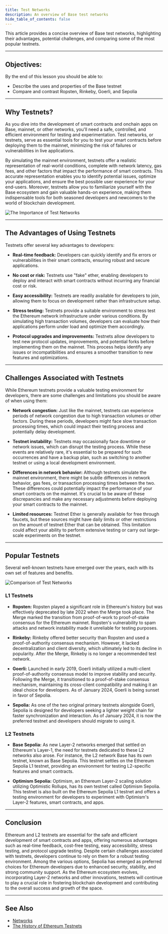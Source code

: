 ```yaml
---
title: Test Networks
description: An overview of Base test networks
hide_table_of_contents: false
---
```


This article provides a concise overview of Base test networks, highlighting their advantages, potential challenges, and comparing some of the most popular testnets.

---

## Objectives:

By the end of this lesson you should be able to:

- Describe the uses and properties of the Base testnet
- Compare and contrast Ropsten, Rinkeby, Goerli, and Sepolia

---

## Why Testnets?

As you dive into the development of smart contracts and onchain apps on Base, mainnet, or other networks, you'll need a safe, controlled, and efficient environment for testing and experimentation. Test networks, or testnets, serve as essential tools for you to test your smart contracts before deploying them to the mainnet, minimizing the risk of failures or vulnerabilities in live applications.

By simulating the mainnet environment, testnets offer a realistic representation of real-world conditions, complete with network latency, gas fees, and other factors that impact the performance of smart contracts. This accurate representation enables you to identify potential issues, optimize your applications, and ensure the best possible user experience for your end-users. Moreover, testnets allow you to familiarize yourself with the Base ecosystem and gain valuable hands-on experience, making them indispensable tools for both seasoned developers and newcomers to the world of blockchain development.

![The Importance of Test Networks](../../assets/images/deployment-to-testnet/importance-of-testnets.png)

---

## The Advantages of Using Testnets

Testnets offer several key advantages to developers:

- **Real-time feedback:** Developers can quickly identify and fix errors or vulnerabilities in their smart contracts, ensuring robust and secure applications.

- **No cost or risk:** Testnets use "fake" ether, enabling developers to deploy and interact with smart contracts without incurring any financial cost or risk.

- **Easy accessibility:** Testnets are readily available for developers to join, allowing them to focus on development rather than infrastructure setup.

- **Stress testing:** Testnets provide a suitable environment to stress test the Ethereum network infrastructure under various conditions. By simulating high transaction volumes, developers can evaluate how their applications perform under load and optimize them accordingly.

- **Protocol upgrades and improvements:** Testnets allow developers to test new protocol updates, improvements, and potential forks before implementing them on the mainnet. This process helps identify any issues or incompatibilities and ensures a smoother transition to new features and optimizations.

---

## Challenges Associated with Testnets

While Ethereum testnets provide a valuable testing environment for developers, there are some challenges and limitations you should be aware of when using them:

- **Network congestion:** Just like the mainnet, testnets can experience periods of network congestion due to high transaction volumes or other factors. During these periods, developers might face slow transaction processing times, which could impact their testing process and potentially delay development.

- **Testnet instability:** Testnets may occasionally face downtime or network issues, which can disrupt the testing process. While these events are relatively rare, it's essential to be prepared for such occurrences and have a backup plan, such as switching to another testnet or using a local development environment.

- **Differences in network behavior:** Although testnets simulate the mainnet environment, there might be subtle differences in network behavior, gas fees, or transaction processing times between the two. These differences could potentially impact the performance of your smart contracts on the mainnet. It's crucial to be aware of these discrepancies and make any necessary adjustments before deploying your smart contracts to the mainnet.

- **Limited resources:** Testnet Ether is generally available for free through faucets, but these sources might have daily limits or other restrictions on the amount of testnet Ether that can be obtained. This limitation could affect your ability to perform extensive testing or carry out large-scale experiments on the testnet.

---

## Popular Testnets

Several well-known testnets have emerged over the years, each with its own set of features and benefits.

![Comparison of Test Networks](../../assets/images/deployment-to-testnet/testnet-comparison.png)

### L1 Testnets

- **Ropsten:** Ropsten played a significant role in Ethereum's history but was effectively deprecated by late 2022 when the Merge took place. The Merge marked the transition from proof-of-work to proof-of-stake consensus for the Ethereum mainnet. Ropsten's vulnerability to spam attacks and network instability made it unreliable for testing purposes.

- **Rinkeby:** Rinkeby offered better security than Ropsten and used a proof-of-authority consensus mechanism. However, it lacked decentralization and client diversity, which ultimately led to its decline in popularity. After the Merge, Rinkeby is no longer a recommended test network.

- **Goerli:** Launched in early 2019, Goerli initially utilized a multi-client proof-of-authority consensus model to improve stability and security. Following the Merge, it transitioned to a proof-of-stake consensus mechanism, maintaining its cross-client compatibility and making it an ideal choice for developers. As of January 2024, Goerli is being sunset in favor of Sepolia.

- **Sepolia:** As one of the two original primary testnets alongside Goerli, Sepolia is designed for developers seeking a lighter weight chain for faster synchronization and interaction. As of January 2024, it is now the preferred testnet and developers should migrate to using it.

### L2 Testnets

- **Base Sepolia:** As new Layer-2 networks emerged that settled on Ethereum's Layer-1, the need for testnets dedicated to these L2 networks also arose. For instance, the L2 network Base has its own testnet, known as Base Sepolia. This testnet settles on the Ethereum Sepolia L1 testnet, providing an environment for testing L2-specific features and smart contracts.

- **Optimism Sepolia:** Optimism, an Ethereum Layer-2 scaling solution utilizing Optimistic Rollups, has its own testnet called Optimism Sepolia. This testnet is also built on the Ethereum Sepolia L1 testnet and offers a testing environment for developers to experiment with Optimism's Layer-2 features, smart contracts, and apps.

---

## Conclusion

Ethereum and L2 testnets are essential for the safe and efficient development of smart contracts and apps, offering numerous advantages such as real-time feedback, cost-free testing, easy accessibility, stress testing, and protocol upgrade testing. Despite certain challenges associated with testnets, developers continue to rely on them for a robust testing environment. Among the various options, Sepolia has emerged as preferred choices for Ethereum developers due to enhanced security, stability, and strong community support. As the Ethereum ecosystem evolves, incorporating Layer-2 networks and other innovations, testnets will continue to play a crucial role in fostering blockchain development and contributing to the overall success and growth of the space.

---

## See Also

- [Networks](https://ethereum.org/en/developers/docs/networks/)
- [The History of Ethereum Testnets](https://consensys.net/blog/news/the-history-of-ethereum-testnets/)
